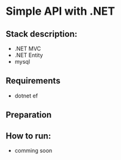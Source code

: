 # Simple API with .NET

## Stack description:

- .NET MVC
- .NET Entity
- mysql

## Requirements

- dotnet ef

## Preparation

## How to run:

- comming soon 